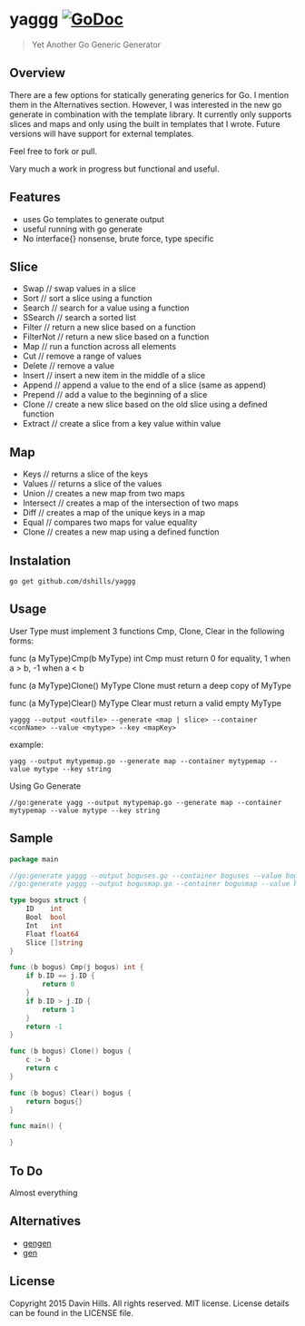 # yaggg [![GoDoc](https://img.shields.io/badge/godoc-reference-blue.svg?style=flat-square)](https://godoc.org/github.com/dshills/yaggg)
>Yet Another Go Generic Generator

## Overview
There are a few options for statically generating generics for Go. I mention them in the Alternatives section. However, I was interested in the new go generate in combination with the template library. It currently only supports slices and maps and only using the built in templates that I wrote. Future versions will have support for external templates.

Feel free to fork or pull.

Vary much a work in progress but functional and useful.

## Features
- uses Go templates to generate output
- useful running with go generate
- No interface{} nonsense, brute force, type specific

## Slice
- Swap // swap values in a slice
- Sort // sort a slice using a function
- Search // search for a value using a function
- SSearch // search a sorted list
- Filter // return a new slice based on a function
- FilterNot // return a new slice based on a function
- Map // run a function across all elements
- Cut // remove a range of values
- Delete // remove a value
- Insert // insert a new item in the middle of a slice
- Append // append a value to the end of a slice (same as append)
- Prepend // add a value to the beginning of a slice
- Clone // create a new slice based on the old slice using a defined function
- Extract // create a slice from a key value within value

## Map
- Keys // returns a slice of the keys
- Values // returns a slice of the values
- Union // creates a new map from two maps
- Intersect // creates a map of the intersection of two maps
- Diff // creates a map of the unique keys in a map
- Equal // compares two maps for value equality
- Clone // creates a new map using a defined function

## Instalation
	go get github.com/dshills/yaggg

## Usage
User Type must implement 3 functions Cmp, Clone, Clear in the following forms:

func (a MyType)Cmp(b MyType) int
Cmp must return 0 for equality, 1 when a > b, -1 when a < b

func (a MyType)Clone() MyType
Clone must return a deep copy of MyType

func (a MyType)Clear() MyType
Clear must return a valid empty MyType

	yaggg --output <outfile> --generate <map | slice> --container <conName> --value <mytype> --key <mapKey>

example:

	yagg --output mytypemap.go --generate map --container mytypemap --value mytype --key string

Using Go Generate

	//go:generate yagg --output mytypemap.go --generate map --container mytypemap --value mytype --key string

## Sample
```Go
package main

//go:generate yaggg --output boguses.go --container boguses --value bogus
//go:generate yaggg --output bogusmap.go --container bogusmap --value bogus --key string --generate map

type bogus struct {
	ID    int
	Bool  bool
	Int   int
	Float float64
	Slice []string
}

func (b bogus) Cmp(j bogus) int {
	if b.ID == j.ID {
		return 0
	}
	if b.ID > j.ID {
		return 1
	}
	return -1
}

func (b bogus) Clone() bogus {
	c := b
	return c
}

func (b bogus) Clear() bogus {
	return bogus{}
}

func main() {

}
```

## To Do
Almost everything

## Alternatives
* [gengen](https://github.com/joeshaw/gengen)
* [gen](http://clipperhouse.github.io/gen/)

## License
Copyright 2015 Davin Hills. All rights reserved.
MIT license. License details can be found in the LICENSE file.
